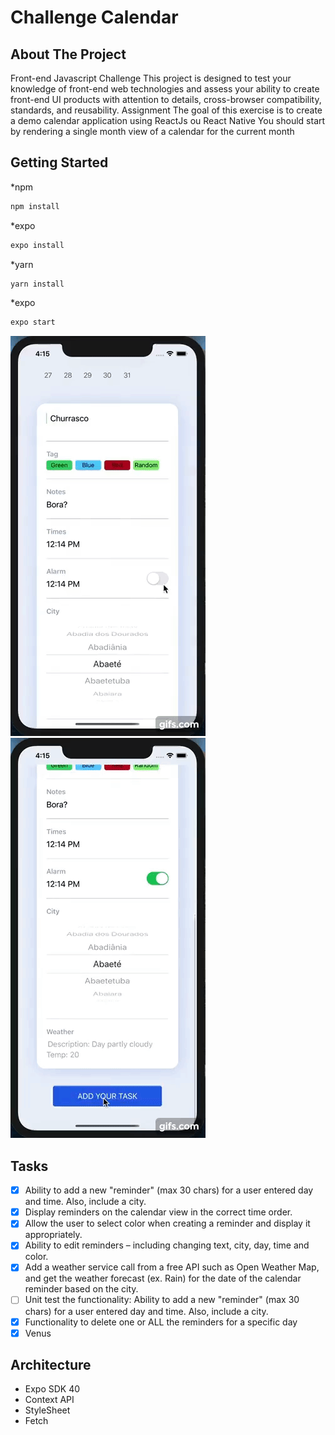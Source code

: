 # Challenge Calendar

## About The Project
Front-end Javascript Challenge This project is designed to test your knowledge of front-end web technologies and assess your ability to create front-​end UI products with attention to details, cross-browser compatibility, standards, and reusability. Assignment The goal of this exercise is to create a demo calendar application using ReactJs ou React Native You should start by rendering a single month view of a calendar for the current month


## Getting Started

*npm 
  ```sh
  npm install
  ```
*expo 
  ```sh
  expo install
  ```
*yarn 
```sh
yarn install
```

*expo 
```sh
expo start
```


![Alt Text](https://github.com/i-zzaa/challenge-calendar/blob/develop/assets/gif.gif)
![Alt Text](https://github.com/i-zzaa/challenge-calendar/blob/develop/assets/gif2.gif)

## Tasks

- [x] Ability to add a new "reminder" (max 30 chars) for a user entered day and time. Also, include a city.
- [x] Display reminders on the calendar view in the correct time order.
- [x] Allow the user to select color when creating a reminder and display it appropriately.
- [X] Ability to edit reminders – including changing text, city, day, time and color.
- [x] Add a weather service call from a free API such as ​Open Weather Map​, and get the
weather forecast (ex. Rain) for the date of the calendar reminder based on the city.
- [ ] Unit test the functionality: ​Ability to add a new "reminder" (max 30 chars) for a user entered day and time. Also, include a city.
- [x] Functionality to delete one or ALL the reminders for a specific day
- [x] Venus

## Architecture

- Expo SDK 40
- Context API
- StyleSheet
- Fetch
